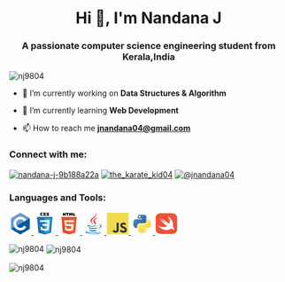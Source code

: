 <h1 align="center">Hi 👋, I'm Nandana J</h1>
<h3 align="center">A passionate computer science engineering student from Kerala,India</h3>

<p align="left"> <img src="https://komarev.com/ghpvc/?username=nj9804&label=Profile%20views&color=0e75b6&style=flat" alt="nj9804" /> </p>

- 🔭 I’m currently working on **Data Structures & Algorithm**

- 🌱 I’m currently learning **Web Development**

- 📫 How to reach me **jnandana04@gmail.com**

<h3 align="left">Connect with me:</h3>
<p align="left">
<a href="https://linkedin.com/in/nandana-j-9b188a22a" target="blank"><img align="center" src="https://raw.githubusercontent.com/rahuldkjain/github-profile-readme-generator/master/src/images/icons/Social/linked-in-alt.svg" alt="nandana-j-9b188a22a" height="30" width="40" /></a>
<a href="https://instagram.com/the_karate_kid04" target="blank"><img align="center" src="https://raw.githubusercontent.com/rahuldkjain/github-profile-readme-generator/master/src/images/icons/Social/instagram.svg" alt="the_karate_kid04" height="30" width="40" /></a>
<a href="https://www.hackerrank.com/@jnandana04" target="blank"><img align="center" src="https://raw.githubusercontent.com/rahuldkjain/github-profile-readme-generator/master/src/images/icons/Social/hackerrank.svg" alt="@jnandana04" height="30" width="40" /></a>
</p>

<h3 align="left">Languages and Tools:</h3>
<p align="left"> <a href="https://www.cprogramming.com/" target="_blank" rel="noreferrer"> <img src="https://raw.githubusercontent.com/devicons/devicon/master/icons/c/c-original.svg" alt="c" width="40" height="40"/> </a> <a href="https://www.w3schools.com/css/" target="_blank" rel="noreferrer"> <img src="https://raw.githubusercontent.com/devicons/devicon/master/icons/css3/css3-original-wordmark.svg" alt="css3" width="40" height="40"/> </a> <a href="https://www.w3.org/html/" target="_blank" rel="noreferrer"> <img src="https://raw.githubusercontent.com/devicons/devicon/master/icons/html5/html5-original-wordmark.svg" alt="html5" width="40" height="40"/> </a> <a href="https://www.java.com" target="_blank" rel="noreferrer"> <img src="https://raw.githubusercontent.com/devicons/devicon/master/icons/java/java-original.svg" alt="java" width="40" height="40"/> </a> <a href="https://developer.mozilla.org/en-US/docs/Web/JavaScript" target="_blank" rel="noreferrer"> <img src="https://raw.githubusercontent.com/devicons/devicon/master/icons/javascript/javascript-original.svg" alt="javascript" width="40" height="40"/> </a> <a href="https://www.python.org" target="_blank" rel="noreferrer"> <img src="https://raw.githubusercontent.com/devicons/devicon/master/icons/python/python-original.svg" alt="python" width="40" height="40"/> </a> <a href="https://developer.apple.com/swift/" target="_blank" rel="noreferrer"> <img src="https://raw.githubusercontent.com/devicons/devicon/master/icons/swift/swift-original.svg" alt="swift" width="40" height="40"/> </a> </p>

<p><img align="left" src="https://github-readme-stats.vercel.app/api/top-langs?username=nj9804&show_icons=true&locale=en&layout=compact" alt="nj9804" /></p>

<p>&nbsp;<img align="center" src="https://github-readme-stats.vercel.app/api?username=nj9804&show_icons=true&locale=en" alt="nj9804" /></p>

<p><img align="center" src="https://github-readme-streak-stats.herokuapp.com/?user=nj9804&" alt="nj9804" /></p>

